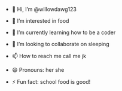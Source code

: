- 👋 Hi, I’m @willowdawg123
- 👀 I’m interested in food
- 🌱 I’m currently learning how to be a coder
- 💞️ I’m looking to collaborate on sleeping
- 📫 How to reach me call me jk

- 😄 Pronouns: her she
- ⚡ Fun fact: school food is good!

<!---
willowdawg123/willowdawg123 is a ✨ special ✨ repository because its `README.md` (this file) appears on your GitHub profile.
You can click the Preview link to take a look at your changes.
--->
